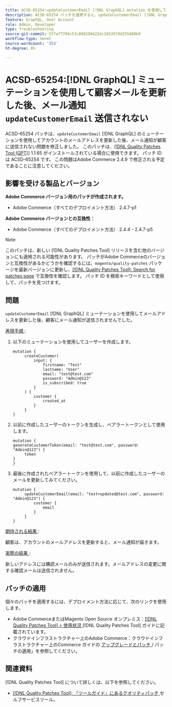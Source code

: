 ```yaml
---
title: ACSD-65254:updateCustomerEmail [!DNL GraphQL] mutation を使用して顧客メールを更新した後、メール通知が送信されない
description: ACSD-65254 パッチを適用すると、updateCustomerEmail [!DNL GraphQL] mutation を使用してアカウントのメールアドレスを正常に更新した後に、メール通知が顧客に送信されないAdobe Commerceの問題を修正できます。
feature: GraphQL, User Account
role: Admin, Developer
type: Troubleshooting
source-git-commit: 5f7af7704c53c808298422dc165397dd255480b9
workflow-type: tm+mt
source-wordcount: '353'
ht-degree: 0%

---
```



# ACSD-65254:[!DNL GraphQL] ミューテーションを使用して顧客メールを更新した後、メール通知 `updateCustomerEmail` 送信されない

ACSD-65254 パッチは、`updateCustomerEmail` [!DNL GraphQL] のミューテーションを使用してアカウントのメールアドレスを更新した後、メール通知が顧客に送信されない問題を修正しました。 このパッチは、[[!DNL Quality Patches Tool (QPT)]](/help/tools/quality-patches-tool/quality-patches-tool-to-self-serve-quality-patches.md) 1.1.65 がインストールされている場合に使用できます。 パッチ ID は ACSD-65254 です。 この問題はAdobe Commerce 2.4.9 で修正される予定であることに注意してください。

## 影響を受ける製品とバージョン

**Adobe Commerce バージョン用のパッチが作成されます。**

* Adobe Commerce（すべてのデプロイメント方法） 2.4.7-p1

**Adobe Commerce バージョンとの互換性：**

* Adobe Commerce（すべてのデプロイメント方法） 2.4.4 - 2.4.7-p5

>[!NOTE]
>
>このパッチは、新しい [!DNL Quality Patches Tool] リリースを含む他のバージョンにも適用される可能性があります。 パッチがAdobe Commerceのバージョンと互換性があるかどうかを確認するには、`magento/quality-patches` パッケージを最新バージョンに更新し、[[!DNL Quality Patches Tool]: Search for patches page](https://experienceleague.adobe.com/tools/commerce-quality-patches/index.html) で互換性を確認します。 パッチ ID を検索キーワードとして使用して、パッチを見つけます。

## 問題

`updateCustomerEmail` [!DNL GraphQL] ミューテーションを使用してメールアドレスを更新した後、顧客にメール通知が送信されませんでした。

<u> 再現手順 </u>:

1. 以下のミューテーションを使用してユーザーを作成します。

   ```
   mutation {
   	    createCustomer(
   		    input: {
   			    firstname: "Test"
   			    lastname: "User"
   			    email: "test@test.com"
   			    password: "Admin@123"
   			    is_subscribed: true
   		    }
   	    ) {
   		    customer {
   			    created_at
   		    }
   	    }
   }
   ```

1. 以前に作成したユーザーのトークンを生成し、ベアラートークンとして使用します。

   ```
   mutation {
   generateCustomerToken(email: "test@test.com", password: "Admin@123") {
   	    token
   }
   }
   ```

1. 最後に作成されたベアラートークンを使用して、以前に作成したユーザーのメールを更新してみてください。

   ```
   mutation {
   	    updateCustomerEmail(email: "test+updated@test.com", password: "Admin@123") {
   		    customer {
   			    email
   		    }
   	    }
   }
   ```

<u> 期待される結果 </u>:

顧客は、アカウントのメールアドレスを更新すると、メール通知が届きます。

<u> 実際の結果 </u>:

新しいアドレスには購読メールのみが送信されます。メールアドレスの変更に関する確認メールは送信されません。

## パッチの適用

個々のパッチを適用するには、デプロイメント方法に応じて、次のリンクを使用します。

* Adobe CommerceまたはMagento Open Source オンプレミス：[[!DNL Quality Patches Tool] > 使用状況 ](/help/tools/quality-patches-tool/usage.md)[!DNL Quality Patches Tool] ガイドに記載されています。
* クラウドインフラストラクチャー上のAdobe Commerce：クラウドインフラストラクチャー上のCommerce ガイドの [ アップグレードとパッチ ](https://experienceleague.adobe.com/docs/commerce-cloud-service/user-guide/develop/upgrade/apply-patches.html)/ パッチの適用」を参照してください。

## 関連資料

[!DNL Quality Patches Tool] について詳しくは、以下を参照してください。

* [[!DNL Quality Patches Tool]: 『ツールガイド』にあるクオリティパッチ ](/help/tools/quality-patches-tool/quality-patches-tool-to-self-serve-quality-patches.md) セルフサービスツール。
